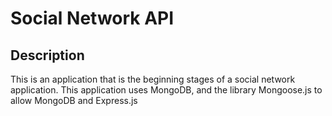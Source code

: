 # Social Network API

## Description 

This is an application that is the beginning stages of a social network application. This application uses MongoDB, and the library Mongoose.js to allow MongoDB and Express.js 